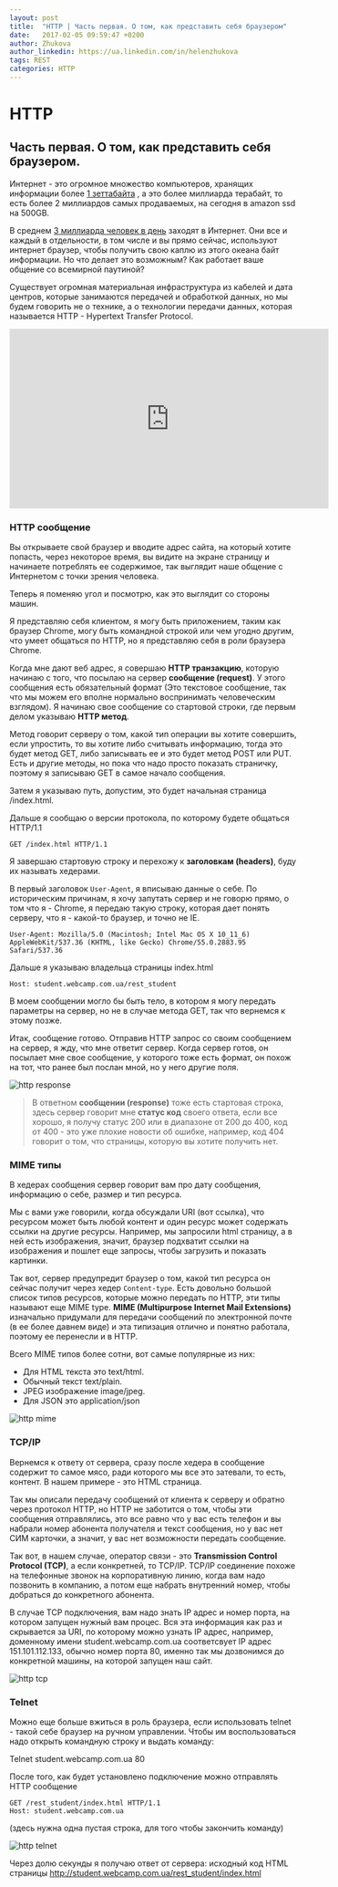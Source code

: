 ```yaml
---
layout: post
title:  "HTTP | Часть первая. О том, как представить себя браузером"
date:   2017-02-05 09:59:47 +0200
author: Zhukova
author_linkedin: https://ua.linkedin.com/in/helenzhukova
tags: REST
categories: HTTP
---
```


# HTTP
## Часть первая. О том, как представить себя браузером.


Интернет - это огромное множество компьютеров, хранящих информации более [1 зеттабайта](http://www.cisco.com/c/en/us/solutions/collateral/service-provider/visual-networking-index-vni/vni-hyperconnectivity-wp.html) , а это более миллиарда терабайт, то есть более 2 миллиардов самых продаваемых, на сегодня в amazon ssd на 500GB.

В среднем [3 миллиарда человек в день](http://www.internetlivestats.com/internet-users/) заходят в Интернет.
Они все и каждый в отдельности, в том числе и вы прямо сейчас, используют интернет браузер, чтобы получить свою каплю из этого океана байт информации.
Но что делает это возможным? Как работает ваше общение со всемирной паутиной?

Существует огромная материальная инфраструктура из кабелей и дата центров, которые занимаются передачей и обработкой данных, но мы будем говорить не о технике, а о технологии передачи данных, которая называется HTTP - Hypertext Transfer Protocol.

<div class="responsive-embed widescreen">
    <iframe width="560" height="315" src="https://www.youtube.com/embed/3vINrFRBQDw" frameborder="0" allowfullscreen></iframe>
</div>

### <span class="icon-homecode" id="one" data-magellan-target="one"></span> HTTP сообщение

Вы открываете свой браузер и вводите адрес сайта, на который хотите попасть, через некоторое время, вы видите на экране страницу и начинаете потреблять ее содержимое, так выглядит наше общение с Интернетом с точки зрения человека.

Теперь я поменяю угол и посмотрю, как это выглядит со стороны машин.

Я представляю себя клиентом, я могу быть приложением, таким как браузер Chrome, могу быть командной строкой или чем угодно другим, что умеет общаться по HTTP, но я представляю себя в роли браузера Chrome.

Когда мне дают веб адрес, я совершаю **HTTP транзакцию**, которую начинаю с того, что посылаю на сервер **сообщение (request)**.
У этого сообщения есть обязательный формат (Это текстовое сообщение, так что мы можем его вполне нормально воспринимать человеческим взглядом).
Я начинаю свое сообщение со стартовой строки, где первым делом указываю **HTTP метод**.

Метод говорит серверу о том, какой тип операции вы хотите совершить, если упростить, то вы хотите либо считывать информацию, тогда это будет метод GET, либо записывать ее и это будет метод POST или PUT. Есть и другие методы, но пока что надо просто показать страничку, поэтому я записываю GET в самое начало сообщения.

Затем я указываю путь, допустим, это будет начальная страница /index.html.

Дальше я сообщаю о версии протокола, по которому будете общаться HTTP/1.1

```
GET /index.html HTTP/1.1
```

Я завершаю стартовую строку и перехожу к **заголовкам (headers)**, буду их называть хедерами.

В первый заголовок `User-Agent`, я вписываю данные о себе. По историческим причинам, я хочу запутать сервер и не говорю прямо, о том что я - Chrome, я передаю такую строку, которая дает понять серверу, что я - какой-то браузер, и точно не IE.

```
User-Agent: Mozilla/5.0 (Macintosh; Intel Mac OS X 10_11_6)
AppleWebKit/537.36 (KHTML, like Gecko) Chrome/55.0.2883.95 Safari/537.36
```

Дальше я указываю владельца страницы index.html

```
Host: student.webcamp.com.ua/rest_student
```

В моем сообщении могло бы быть тело, в котором я могу передать параметры на сервер, но не в случае метода GET, так что вернемся к этому позже.

Итак, сообщение готово. Отправив HTTP запрос со своим сообщением на сервер, я жду, что мне ответит сервер.
Когда сервер готов, он посылает мне свое сообщение, у которого тоже есть формат, он похож на тот, что ранее был послан мной, но у него другие поля.

![http response](/rest_student/img/http/http-response.png)

> В ответном **сообщении (response)** тоже есть стартовая строка, здесь сервер говорит мне **статус код** своего ответа, если все хорошо, я получу статус 200 или в диапазоне от 200 до 400, код от 400 - это уже плохие новости об ошибке, например, код 404 говорит о том, что страницы, которую вы хотите получить нет.

### <span class="icon-homecode" id="two" data-magellan-target="two"></span> MIME типы

В хедерах сообщения сервер говорит вам про дату сообщения, информацию о себе, размер и тип ресурса.

Мы с вами уже говорили, когда обсуждали URI (вот ссылка), что ресурсом может быть любой контент и один ресурс может содержать ссылки на другие ресурсы.
Например, мы запросили html страницу, а в ней есть изображения, значит, браузер подхватит ссылки на изображения и пошлет еще запросы, чтобы загрузить и показать картинки.

Так вот, сервер предупредит браузер о том, какой тип ресурса он сейчас получит через хедер `Content-type`. Есть довольно большой список типов ресурсов, которые можно передать по HTTP, эти типы называют еще MIME type. **MIME (Multipurpose Internet Mail Extensions)** изначально придумали для передачи сообщений по электронной почте (в ее более давнем виде) и эта типизация отлично и понятно работала, поэтому ее перенесли и в HTTP.

Всего MIME типов более сотни, вот самые популярные из них:

- Для HTML текста это text/html.
- Обычный текст text/plain.
- JPEG изображение image/jpeg.
- Для JSON это application/json

![http mime](/rest_student/img/http/http-mimetypes.jpg)

### <span class="icon-homecode" id="three" data-magellan-target="three"></span> TCP/IP

Вернемся к ответу от сервера, сразу после хедера в сообщение содержит то самое мясо, ради которого мы все это затевали, то есть, контент. В нашем примере - это HTML страница.

Так мы описали передачу сообщений от клиента к серверу и обратно через протокол HTTP, но HTTP не заботится о том, чтобы эти сообщения отправлялись, это все равно что у вас есть телефон и вы набрали номер абонента получателя и текст сообщения, но у вас нет СИМ карточки, а значит, у вас нет возможности передать сообщение.

Так вот, в нашем случае, оператор связи - это **Transmission Control Protocol (TCP)**, а если конкретней, то TCP/IP.
TCP/IP соединение похоже на телефонные звонок на корпоративную линию, когда вам надо позвонить в компанию, а потом еще набрать внутренний номер, чтобы добраться до конкретного абонента.

В случае TCP подключения, вам надо знать IP адрес и номер порта, на котором запущен нужный вам процес. Вся эта информация как раз и скрывается за URI, по которому можно узнать IP адрес, например, доменному имени student.webcamp.com.ua соответсвует IP адрес 151.101.112.133, обычно номер порта 80, именно так мы дозвонимся до конкретной машины, на которой запущен наш сайт.

![http tcp](/rest_student/img/http/http-tcp.jpg)

### <span class="icon-homecode" id="four" data-magellan-target="four"></span> Telnet

Можно еще больше вжиться в роль браузера, если использовать telnet - такой себе браузер на ручном управлении. Чтобы им воспользоваться надо открыть командную строку и выдать команду:

Telnet student.webcamp.com.ua 80

После того, как будет установлено подключение можно отправлять HTTP сообщение

```
GET /rest_student/index.html HTTP/1.1
Host: student.webcamp.com.ua
```

(здесь нужна одна пустая строка, для того чтобы закончить команду)

![http telnet](/rest_student/img/http/http-telnet.jpg)

Через долю секунды я получаю ответ от сервера: исходный код HTML страницы http://student.webcamp.com.ua/rest_student/index.html